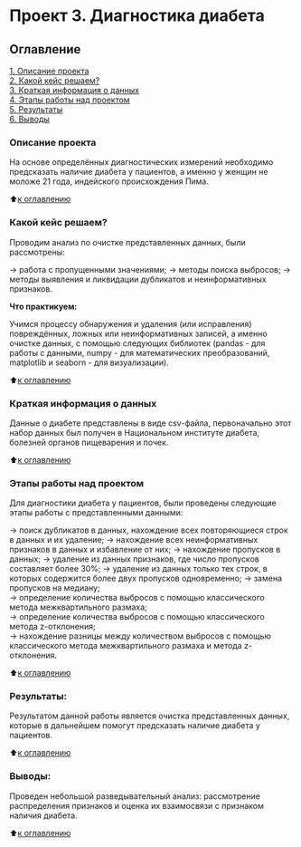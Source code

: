 # Проект 3. Диагностика диабета

## Оглавление
[1. Описание проекта](https://github.com/Ekaterina-1989/SF_Data_Science/tree/main/SkillFactory/PY_14_Очистка%20данных/README.md#Описание-проекта)  
[2. Какой кейс решаем?](https://github.com/Ekaterina-1989/SF_Data_Science/tree/main/SkillFactory/PY_14_Очистка%20данных/README.md#Какой-кейс-решаем)  
[3. Краткая информация о данных](https://github.com/Ekaterina-1989/SF_Data_Science/tree/main/SkillFactory/PY_14_Очистка%20данных/README.md#Краткая-информация-о-данных)  
[4. Этапы работы над проектом](https://github.com/Ekaterina-1989/SF_Data_Science/tree/main/SkillFactory/PY_14_Очистка%20данных/README.md#Этапы-работы-над-проектом)  
[5. Результаты](https://github.com/Ekaterina-1989/SF_Data_Science/tree/main/SkillFactory/PY_14_Очистка%20данных/README.md#Результаты)  
[6. Выводы](https://github.com/Ekaterina-1989/SF_Data_Science/tree/main/SkillFactory/PY_14_Очистка%20данных/README.md#Выводы)  

### Описание проекта
На основе определённых диагностических измерений необходимо предсказать наличие диабета у пациентов, а именно у женщин не моложе 21 года, индейского происхождения Пима.

:arrow_up:[к оглавлению](https://github.com/Ekaterina-1989/SF_Data_Science/tree/main/SkillFactory/PY_14_Очистка%20данных/README.md#Оглавление)  


### Какой кейс решаем?
Проводим анализ по очистке представленных данных, были рассмотрены:

→ работа с пропущенными значениями;
→ методы поиска выбросов;
→ методы выявления и ликвидации дубликатов и неинформативных признаков.

**Что практикуем:**

Учимся процессу обнаружения и удаления (или исправления) повреждённых, ложных или неинформативных записей, а именно очистке данных, с помощью следующих библиотек (pandas - для работы с данными, numpy - для математических преобразований, matplotlib и seaborn - для визуализации).

:arrow_up:[к оглавлению](https://github.com/Ekaterina-1989/SF_Data_Science/tree/main/SkillFactory/PY_14_Очистка%20данных/README.md#Оглавление)  


### Краткая информация о данных
Данные о диабете представлены в виде csv-файла, первоначально этот набор данных был получен в Национальном институте диабета, болезней органов пищеварения и почек.

:arrow_up:[к оглавлению](https://github.com/Ekaterina-1989/SF_Data_Science/tree/main/SkillFactory/PY_14_Очистка%20данных/README.md#Оглавление)  


### Этапы работы над проектом
Для диагностики диабета у пациентов, были проведены следующие этапы работы с представленными данными:

→ поиск дубликатов в данных, нахождение всех повторяющиеся строк в данных и их удаление; 
→ нахождение всех неинформативных признаков в данных и избавление от них; 
→ нахождение пропусков в данных;
→ удаление из данных признаков, где число пропусков составляет более 30%;
→ удаление из данных только тех строк, в которых содержится более двух пропусков одновременно; 
→ замена пропусков на медиану;  
→ определение количества выбросов с помощью классического метода межквартильного размаха;  
→ определение количества выбросов с помощью классического метода z-отклонения;  
→ нахождение разницы между количеством выбросов с помощью классического метода межквартильного размаха и метода z-отклонения.  

:arrow_up:[к оглавлению](https://github.com/Ekaterina-1989/SF_Data_Science/tree/main/SkillFactory/PY_14_Очистка%20данных/README.md#Оглавление)  


### Результаты:
Результатом данной работы является очистка представленных данных, которые в дальнейшем помогут предсказать наличие диабета у пациентов.

:arrow_up:[к оглавлению](https://github.com/Ekaterina-1989/SF_Data_Science/tree/main/SkillFactory/PY_14_Очистка%20данных/README.md#Оглавление)  


### Выводы:
Проведен небольшой разведывательный анализ: рассмотрение распределения признаков и оценка их взаимосвязи с признаком наличия диабета.

:arrow_up:[к оглавлению](https://github.com/Ekaterina-1989/SF_Data_Science/tree/main/SkillFactory/PY_14_Очистка%20данных/README.md#Оглавление)  